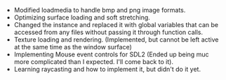 - Modified loadmedia to handle bmp and png image formats.
- Optimizing surface loading and soft stretching.
- Changed the instance and replaced it with global variables that can be accessed from any files without passing it through function calls.
- Texture loading and rendering. (Implemented, but cannot be left active at the same time as the window surface)
- Implementing Mouse event controls for SDL2 (Ended up being muc more complicated than I expected. I'll come back to it).
- Learning raycasting and how to implement it, but didn't do it yet.
